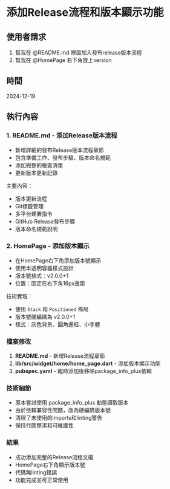 # 添加Release流程和版本顯示功能

## 使用者請求
1. 幫我在 @README.md 裡面加入發布release版本流程
2. 幫我在 @HomePage 右下角放上version

## 時間
2024-12-19

## 執行內容

### 1. README.md - 添加Release版本流程
- 新增詳細的發布Release版本流程章節
- 包含準備工作、發布步驟、版本命名規範
- 添加完整的檢查清單
- 更新版本更新記錄

主要內容：
- 版本更新流程
- Git標籤管理
- 多平台建置指令
- GitHub Release發布步驟
- 版本命名規範說明

### 2. HomePage - 添加版本顯示
- 在HomePage右下角添加版本號顯示
- 使用半透明容器樣式設計
- 版本號格式：v2.0.0+1
- 位置：固定在右下角16px邊距

技術實現：
- 使用 `Stack` 和 `Positioned` 佈局
- 版本號硬編碼為 v2.0.0+1
- 樣式：灰色背景、圓角邊框、小字體

### 檔案修改
1. **README.md** - 新增Release流程章節
2. **lib/src/widget/home/home_page.dart** - 添加版本顯示功能
3. **pubspec.yaml** - 臨時添加後移除package_info_plus依賴

### 技術細節
- 原本嘗試使用 package_info_plus 動態讀取版本
- 由於依賴兼容性問題，改為硬編碼版本號
- 清理了未使用的imports和linting警告
- 保持代碼整潔和可維護性

### 結果
- 成功添加完整的Release流程文檔
- HomePage右下角顯示版本號
- 代碼無linting錯誤
- 功能完成並可正常使用
